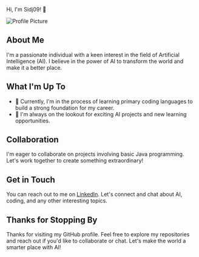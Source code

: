 Hi, I'm Sidj09! 👋

![Profile Picture](https://github.com/sidj09.png)

## About Me

I'm a passionate individual with a keen interest in the field of Artificial Intelligence (AI). I believe in the power of AI to transform the world and make it a better place.

## What I'm Up To

- 🌱 Currently, I'm in the process of learning primary coding languages to build a strong foundation for my career.
- 👀 I'm always on the lookout for exciting AI projects and new learning opportunities.

## Collaboration

I'm eager to collaborate on projects involving basic Java programming. Let's work together to create something extraordinary!

## Get in Touch

You can reach out to me on [LinkedIn](https://www.linkedin.com/in/siddham-jain-399767280/). Let's connect and chat about AI, coding, and any other interesting topics.

## Thanks for Stopping By

Thanks for visiting my GitHub profile. Feel free to explore my repositories and reach out if you'd like to collaborate or chat. Let's make the world a smarter place with AI!

<!---
sidj09/sidj09 is a ✨ special ✨ repository because its `README.md` (this file) appears on your GitHub profile.
You can click the Preview link to take a look at your changes.
--->
